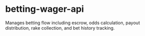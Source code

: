 # betting-wager-api
Manages betting flow including escrow, odds calculation, payout distribution, rake collection, and bet history tracking.
